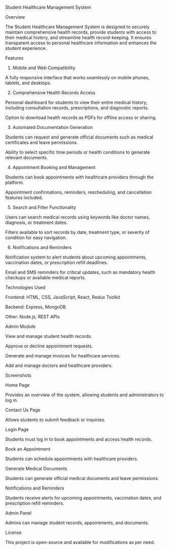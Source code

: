 Student Healthcare Management System

Overview

The Student Healthcare Management System is designed to securely maintain comprehensive health records, provide students with access to their medical history, and streamline health record-keeping. It ensures transparent access to personal healthcare information and enhances the student experience.

Features

1. Mobile and Web Compatibility

A fully responsive interface that works seamlessly on mobile phones, tablets, and desktops.

2. Comprehensive Health Records Access

Personal dashboard for students to view their entire medical history, including consultation records, prescriptions, and diagnostic reports.

Option to download health records as PDFs for offline access or sharing.

3. Automated Documentation Generation

Students can request and generate official documents such as medical certificates and leave permissions.

Ability to select specific time periods or health conditions to generate relevant documents.

4. Appointment Booking and Management

Students can book appointments with healthcare providers through the platform.

Appointment confirmations, reminders, rescheduling, and cancellation features included.

5. Search and Filter Functionality

Users can search medical records using keywords like doctor names, diagnosis, or treatment dates.

Filters available to sort records by date, treatment type, or severity of condition for easy navigation.

6. Notifications and Reminders

Notification system to alert students about upcoming appointments, vaccination dates, or prescription refill deadlines.

Email and SMS reminders for critical updates, such as mandatory health checkups or available medical reports.

Technologies Used

Frontend: HTML, CSS, JavaScript, React, Redux Toolkit

Backend: Express, MongoDB

Other: Node.js, REST APIs

Admin Module

View and manage student health records.

Approve or decline appointment requests.

Generate and manage invoices for healthcare services.

Add and manage doctors and healthcare providers.

Screenshots

Home Page

Provides an overview of the system, allowing students and administrators to log in.



Contact Us Page

Allows students to submit feedback or inquiries.



Login Page

Students must log in to book appointments and access health records.



Book an Appointment

Students can schedule appointments with healthcare providers.



Generate Medical Documents

Students can generate official medical documents and leave permissions.



Notifications and Reminders

Students receive alerts for upcoming appointments, vaccination dates, and prescription refill reminders.



Admin Panel

Admins can manage student records, appointments, and documents.



License

This project is open-source and available for modifications as per need.

